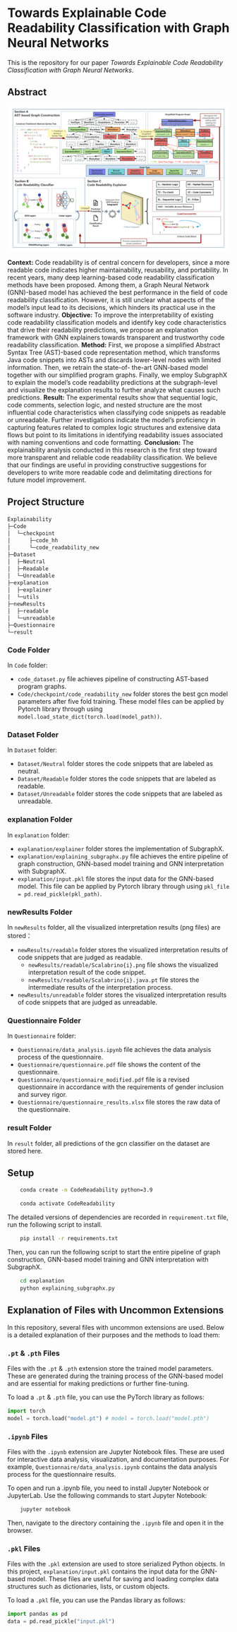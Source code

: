 # Towards Explainable Code Readability Classification with Graph Neural Networks
This is the repository for our paper *Towards Explainable Code Readability Classification with Graph Neural Networks*.

## Abstract
<img src="pipeline.png" alt="pipeline">

**Context:** Code readability is of central concern for developers, since a more readable code indicates higher
maintainability, reusability, and portability. In recent years, many deep learning-based code readability
classification methods have been proposed. Among them, a Graph Neural Network (GNN)-based model has
achieved the best performance in the field of code readability classification. However, it is still unclear what
aspects of the model’s input lead to its decisions, which hinders its practical use in the software industry.
**Objective:** To improve the interpretability of existing code readability classification models and identify key
code characteristics that drive their readability predictions, we propose an explanation framework with GNN
explainers towards transparent and trustworthy code readability classification. **Method:** First, we propose
a simplified Abstract Syntax Tree (AST)-based code representation method, which transforms Java code
snippets into ASTs and discards lower-level nodes with limited information. Then, we retrain the state-of-
the-art GNN-based model together with our simplified program graphs. Finally, we employ SubgraphX to
explain the model’s code readability predictions at the subgraph-level and visualize the explanation results to
further analyze what causes such predictions. **Result:** The experimental results show that sequential logic,
code comments, selection logic, and nested structure are the most influential code characteristics when
classifying code snippets as readable or unreadable. Further investigations indicate the model’s proficiency
in capturing features related to complex logic structures and extensive data flows but point to its limitations
in identifying readability issues associated with naming conventions and code formatting. **Conclusion:** The
explainability analysis conducted in this research is the first step toward more transparent and reliable code
readability classification. We believe that our findings are useful in providing constructive suggestions for
developers to write more readable code and delimitating directions for future model improvement.

## Project Structure
```
Explainability
├─Code
│  └─checkpoint
│      ├─code_hh
│      └─code_readability_new
├─Dataset
│  ├─Neutral
│  ├─Readable
│  └─Unreadable
├─explanation
│  ├─explainer
│  └─utils
├─newResults
│  ├─readable
│  └─unreadable
├─Questionnaire
└─result
```

### Code Folder
In `Code` folder:
- `code_dataset.py` file achieves pipeline of constructing AST-based program graphs.
- `Code/checkpoint/code_readability_new` folder stores the best gcn model parameters after five fold training. These model files can be applied by Pytorch library through using `model.load_state_dict(torch.load(model_path))`.
### Dataset Folder
In `Dataset` folder:
- `Dataset/Neutral` folder stores the code snippets that are labeled as neutral.
- `Dataset/Readable` folder stores the code snippets that are labeled as readable.
- `Dataset/Unreadable` folder stores the code snippets that are labeled as unreadable.
### explanation Folder
In `explanation` folder:
- `explanation/explainer` folder stores the implementation of SubgraphX.
- `explanation/explaining_subgraphx.py` file achieves the entire pipeline of graph construction, GNN-based model training and GNN interpretation with SubgraphX.
- `explanation/input.pkl` file stores the input data for the GNN-based model. This file can be applied by Pytorch library through using `pkl_file = pd.read_pickle(pkl_path)`.
### newResults Folder
In `newResults` folder, all the visualized interpretation results (png files) are stored：
- `newResults/readable` folder stores the visualized interpretation results of code snippets that are judged as readable.
    - `newResults/readable/Scalabrino{i}.png` file shows the visualized interpretation result of the code snippet.
    - `newResults/readable/Scalabrino{i}.java.pt` file stores the intermediate results of the interpretation process.
- `newResults/unreadable` folder stores the visualized interpretation results of code snippets that are judged as unreadable.
### Questionnaire Folder
In `Questionnaire` folder:
- `Questionnaire/data_analysis.ipynb` file achieves the data analysis process of the questionnaire.
- `Questionnaire/questionnaire.pdf` file shows the content of the questionnaire.
- `Questionnaire/questionnaire_modified.pdf` file is a revised questionnaire in accordance with the requirements of gender inclusion and survey rigor.
- `Questionnaire/questionnaire_results.xlsx` file stores the raw data of the questionnaire.
### result Folder
In `result` folder, all predictions of the gcn classifier on the dataset are stored here.


## Setup
```bash
    conda create -n CodeReadability python=3.9
```
```bash
    conda activate CodeReadability
```
The detailed versions of dependencies are recorded in `requirement.txt` file, run the following script to install.
```bash
    pip install -r requirements.txt
```
Then, you can run the following script to start the entire pipeline of graph construction, GNN-based model training and GNN interpretation with SubgraphX.
```bash
    cd explanation
    python explaining_subgraphx.py
```

## Explanation of Files with Uncommon Extensions
In this repository, several files with uncommon extensions are used. Below is a detailed explanation of their purposes and the methods to load them:
### `.pt` & `.pth` Files
Files with the `.pt` & `.pth` extension store the trained model parameters. These are generated during the training process of the GNN-based model and are essential for making predictions or further fine-tuning.

To load a `.pt` & `.pth` file, you can use the PyTorch library as follows:
```python
import torch
model = torch.load("model.pt") # model = torch.load("model.pth")
```

### `.ipynb` Files
Files with the `.ipynb` extension are Jupyter Notebook files. These are used for interactive data analysis, visualization, and documentation purposes. For example, `Questionnaire/data_analysis.ipynb` contains the data analysis process for the questionnaire results.

To open and run a .ipynb file, you need to install Jupyter Notebook or JupyterLab. Use the following commands to start Jupyter Notebook:
```bash
    jupyter notebook
```
Then, navigate to the directory containing the `.ipynb` file and open it in the browser.

### `.pkl` Files
Files with the `.pkl` extension are used to store serialized Python objects. In this project, `explanation/input.pkl` contains the input data for the GNN-based model. These files are useful for saving and loading complex data structures such as dictionaries, lists, or custom objects.

To load a `.pkl` file, you can use the Pandas library as follows:
```python
import pandas as pd
data = pd.read_pickle("input.pkl")
```